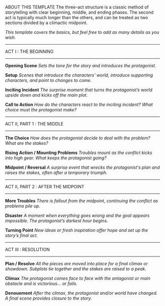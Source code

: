 ---
---
ABOUT THIS TEMPLATE
The three-act structure is a classic method of storytelling with clear beginning, middle, and ending phases. The second act is typically much longer than the others, and can be treated as two sections divided by a climactic midpoint.

_This template covers the basics, but feel free to add as many details as you wish._

* * *

ACT I : THE BEGINNING

* * *

**Opening Scene**
_Sets the tone for the story and introduces the protagonist._

**Setup**
_Scenes that introduce the characters’ world, introduce supporting characters, and point to changes to come._

**Inciting Incident**
_The surprise moment that turns the protagonist’s world upside down and kicks off the main plot._

**Call to Action**
_How do the characters react to the inciting incident? What choice must the protagonist make?_

* * *

ACT II, PART 1 : THE MIDDLE

* * *

**The Choice**
_How does the protagonist decide to deal with the problem? What are the stakes?_

**Rising Action / Mounting Problems**
_Troubles mount as the conflict kicks into high gear. What keeps the protagonist going?_

**Midpoint / Reversal**
_A surprise event that wrecks the protagonist's plan and raises the stakes, often after a temporary triumph._

* * *

ACT II, PART 2 : AFTER THE MIDPOINT

* * *

**More Troubles**
_There is fallout from the midpoint, continuing the conflict as problems pile up._

**Disaster**
_A moment when everything goes wrong and the goal appears impossible. The protagonist’s darkest hour begins._

**Turning Point**
_New ideas or fresh inspiration offer hope and set up the story’s final act._

* * *

ACT III : RESOLUTION

* * *

**Plan / Resolve**
_All the pieces are moved into place for a final climax or showdown. Subplots tie together and the stakes are raised to a peak._

**Climax**
_The protagonist comes face to face with the antagonist or main obstacle and is victorious… or fails._

**Denouement**
_After the climax, the protagonist and/or world have changed. A final scene provides closure to the story._
